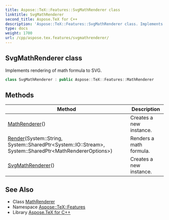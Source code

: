 ```yaml
---
title: Aspose::TeX::Features::SvgMathRenderer class
linktitle: SvgMathRenderer
second_title: Aspose.TeX for C++
description: 'Aspose::TeX::Features::SvgMathRenderer class. Implements rendering of math formula to SVG in C++.'
type: docs
weight: 1700
url: /cpp/aspose.tex.features/svgmathrenderer/
---
```

## SvgMathRenderer class


Implements rendering of math formula to SVG.

```cpp
class SvgMathRenderer : public Aspose::TeX::Features::MathRenderer
```

## Methods

| Method | Description |
| --- | --- |
| [MathRenderer](../mathrenderer/mathrenderer/)() | Creates a new instance. |
| [Render](../mathrenderer/render/)(System::String, System::SharedPtr\<System::IO::Stream\>, System::SharedPtr\<MathRendererOptions\>) | Renders a math formula. |
| [SvgMathRenderer](./svgmathrenderer/)() | Creates a new instance. |
## See Also

* Class [MathRenderer](../mathrenderer/)
* Namespace [Aspose::TeX::Features](../)
* Library [Aspose.TeX for C++](../../)
